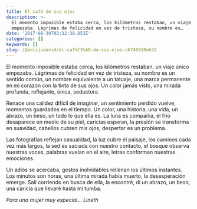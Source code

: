 ```yaml
---
title: El café de sus ojos
description: >-
  El momento imposible estaba cerca, los kilómetros restaban, un viaje único
  empezaba. Lágrimas de felicidad en vez de tristeza, su nombre es…
date: '2017-08-30T02:32:38.853Z'
categories: []
keywords: []
slug: /@anlijudavid/el-caf%C3%A9-de-sus-ojos-c6748810e632
---
```


El momento imposible estaba cerca, los kilómetros restaban, un viaje único empezaba. Lágrimas de felicidad en vez de tristeza, su nombre es un sentido común, un nombre equivalente a un tatuaje, una marca permanente en mi corazón con la tinta de sus ojos. Un color jamás visto, una mirada profunda, reflejante, única, seductora.

Renace una calidez difícil de imaginar, un sentimiento perdido vuelve, momentos guardados en el tiempo. Un color, una historia, una vida, un abrazo, un beso, un todo lo que ella es. La luna es compañía, el frío desaparece en medio de su piel, caricias esperan, la presión se transforma en suavidad, cabellos cubren mis ojos, despertar es un problema.

Las fotografías reflejan casualidad, la luz cubre el paisaje, los caminos cada vez más largos, la sed es saciada con nuestro contacto, el bosque observa nuestras voces, palabras vuelan en el aire, letras conforman nuestras emociones.

Un adiós se acercaba, gestos inolvidables rellenan los últimos instantes. Los minutos son horas, una última mirada había muerto, la desesperación emerge. Salí corriendo en busca de ella, la encontré, di un abrazo, un beso, una caricia que llevaré hasta mi tumba.

_Para una mujer muy especial… Lineth_